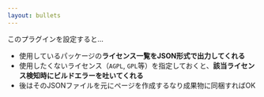 ```yaml
---
layout: bullets
---
```


このプラグインを設定すると...

- 使用しているパッケージの<b class="underline decoration-green-500">ライセンス一覧をJSON形式で出力してくれる</b>
- 使用したくないライセンス（`AGPL`, `GPL`等）を指定しておくと、<b class="underline decoration-green-500">該当ライセンス検知時にビルドエラーを吐いてくれる</b>
- 後はそのJSONファイルを元にページを作成するなり成果物に同梱すればOK